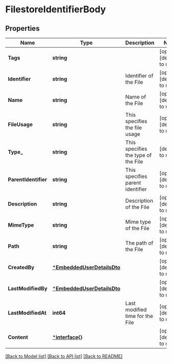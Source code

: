 # FilestoreIdentifierBody

## Properties
Name | Type | Description | Notes
------------ | ------------- | ------------- | -------------
**Tags** | **string** |  | [optional] [default to null]
**Identifier** | **string** | Identifier of the File | [optional] [default to null]
**Name** | **string** | Name of the File | [optional] [default to null]
**FileUsage** | **string** | This specifies the file usage | [optional] [default to null]
**Type_** | **string** | This specifies the type of the File | [default to null]
**ParentIdentifier** | **string** | This specifies parent identifier | [optional] [default to null]
**Description** | **string** | Description of the File | [optional] [default to null]
**MimeType** | **string** | Mime type of the File | [optional] [default to null]
**Path** | **string** | The path of the File | [optional] [default to null]
**CreatedBy** | [***EmbeddedUserDetailsDto**](EmbeddedUserDetailsDTO.md) |  | [optional] [default to null]
**LastModifiedBy** | [***EmbeddedUserDetailsDto**](EmbeddedUserDetailsDTO.md) |  | [optional] [default to null]
**LastModifiedAt** | **int64** | Last modified time for the File | [optional] [default to null]
**Content** | [***interface{}**](interface{}.md) |  | [optional] [default to null]

[[Back to Model list]](../README.md#documentation-for-models) [[Back to API list]](../README.md#documentation-for-api-endpoints) [[Back to README]](../README.md)

